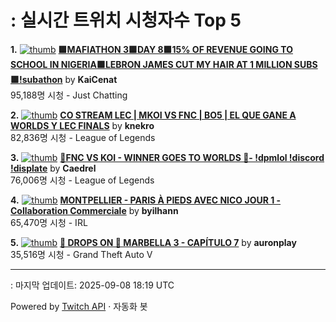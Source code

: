 # : 실시간 트위치 시청자수 Top 5

**1.** [![thumb](https://static-cdn.jtvnw.net/previews-ttv/live_user_kaicenat-320x180.jpg)](https://twitch.tv/KaiCenat)
**[🟩MAFIATHON 3🟩DAY 8🟩15% OF REVENUE GOING TO SCHOOL IN NIGERIA🟩LEBRON JAMES CUT MY HAIR AT 1 MILLION SUBS🟩!subathon](https://twitch.tv/KaiCenat)** by **KaiCenat**<br>95,188명 시청  - Just Chatting

**2.** [![thumb](https://static-cdn.jtvnw.net/previews-ttv/live_user_knekro-320x180.jpg)](https://twitch.tv/knekro)
**[CO STREAM LEC | MKOI VS FNC | BO5 | EL QUE GANE A WORLDS Y LEC FINALS](https://twitch.tv/knekro)** by **knekro**<br>82,836명 시청  - League of Legends

**3.** [![thumb](https://static-cdn.jtvnw.net/previews-ttv/live_user_caedrel-320x180.jpg)](https://twitch.tv/Caedrel)
**[🔴FNC VS KOI - WINNER GOES TO WORLDS 🔴-  !dpmlol !discord !displate](https://twitch.tv/Caedrel)** by **Caedrel**<br>76,006명 시청  - League of Legends

**4.** [![thumb](https://static-cdn.jtvnw.net/previews-ttv/live_user_byilhann-320x180.jpg)](https://twitch.tv/byilhann)
**[MONTPELLIER - PARIS À PIEDS AVEC NICO JOUR 1 - Collaboration Commerciale](https://twitch.tv/byilhann)** by **byilhann**<br>65,470명 시청  - IRL

**5.** [![thumb](https://static-cdn.jtvnw.net/previews-ttv/live_user_auronplay-320x180.jpg)](https://twitch.tv/auronplay)
**[🚨 DROPS ON 🚨 MARBELLA 3 - CAPÍTULO 7](https://twitch.tv/auronplay)** by **auronplay**<br>35,516명 시청  - Grand Theft Auto V


---
: 마지막 업데이트: 2025-09-08 18:19 UTC

Powered by [Twitch API](https://dev.twitch.tv/docs/api/reference) · 자동화 봇